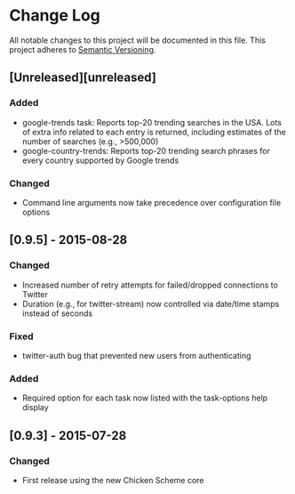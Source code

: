 # Change Log
All notable changes to this project will be documented in this file.
This project adheres to [Semantic Versioning](http://semver.org/).

## [Unreleased][unreleased]

### Added
- google-trends task: Reports top-20 trending searches in the USA. Lots of extra info related to each entry is returned, including estimates of the number of searches (e.g., >500,000)
- google-country-trends: Reports top-20 trending search phrases for every country supported by Google trends

### Changed
- Command line arguments now take precedence over configuration file options

## [0.9.5] - 2015-08-28

### Changed
- Increased number of retry attempts for failed/dropped connections to Twitter
- Duration (e.g., for twitter-stream) now controlled via date/time stamps instead of seconds

### Fixed
- twitter-auth bug that prevented new users from authenticating

### Added
- Required option for each task now listed with the task-options help display


## [0.9.3] - 2015-07-28

### Changed
- First release using the new Chicken Scheme core

